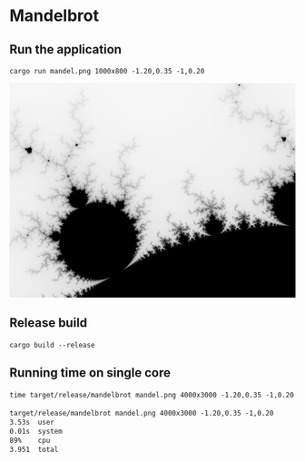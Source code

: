 # Mandelbrot

## Run the application

```
cargo run mandel.png 1000x800 -1.20,0.35 -1,0.20
```

![Example output](mandel.png)

## Release build

```
cargo build --release
```

## Running time on single core

```
time target/release/mandelbrot mandel.png 4000x3000 -1.20,0.35 -1,0.20

target/release/mandelbrot mandel.png 4000x3000 -1.20,0.35 -1,0.20
3.53s  user
0.01s  system
89%    cpu
3.951  total
```
